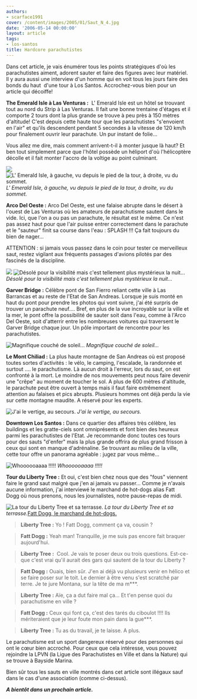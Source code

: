 ```yaml
---
authors:
- scarface1991
cover: /content/images/2005/01/Saut_N_4.jpg
date: '2006-05-14 00:00:00'
layout: article
tags:
- los-santos
title: Hardcore parachutistes
---
```



Dans cet article, je vais énumérer tous les points stratégiques d'où les parachutistes aiment, adorent sauter et faire des figures avec leur matériel. Il y aura aussi une interview d'un homme qui en voit tous les jours&nbsp;faire des bonds du haut &nbsp;d'une tour à Los Santos. Accrochez-vous bien pour un article qui décoiffe!

**The Emerald Isle à Las Venturas :** &nbsp;L' Emerald Isle est un&nbsp;hôtel se trouvant tout au nord du Strip à Las Venturas. Il fait une bonne trentaine d'étages et il comporte 2 tours dont la plus grande se trouve à peu&nbsp;près&nbsp;à 150 mètres d'altitude! C'est depuis cette haute tour que les parachutistes "s'envoient en l'air" et qu'ils descendent pendant 5 secondes à la vitesse de 120 km/h pour finalement ouvrir leur parachute. Un pur instant de folie...

Vous allez me dire, mais comment arrivent-t-il à monter jusque là haut? Et ben tout simplement parce que l'hôtel possède un héliport d'où l'hélicoptère décolle et il fait monter l'accro de la voltige au point culminant.

![](/content/images/2005/01/Saut_N_1bis.jpg)
![L' Emerald Isle, à gauche, vu depuis le pied de la tour, à droite, vu du sommet.](/content/images/2005/01/Saut_N_1.jpg)
_L' Emerald Isle, à gauche, vu depuis le pied de la tour, à droite, vu du sommet._

**Arco Del Oeste :** Arco Del Oeste, est une falaise abrupte dans le désert à l'ouest de Las Venturas où les amateurs de parachutisme sautent dans le vide. Ici, que l'on a ou pas un parachute, le résultat est le même. Ce n'est pas assez haut pour que l'air puisse entrer correctement dans le parachute et le "sauteur" finit sa course dans l'eau : SPLASH !!! Ça fait toujours du bien de nager...

ATTENTION : si jamais vous passez dans le coin pour tester ce merveilleux saut, restez vigilant aux fréquents&nbsp;passages d'avions pilotés par des fascinés de la discipline.

![](/content/images/2005/01/Saut_N_2.jpg)
![Désolé pour la visibilité mais c'est tellement plus mystérieux la nuit...](/content/images/2005/01/Saut_N_2bis.jpg)
_Désolé pour la visibilité mais c'est tellement plus mystérieux la nuit..._

**Garver Bridge :** Célèbre pont de San Fierro reliant cette ville à Las Barrancas et au reste de l'Etat de San Andreas. Lorsque je suis monté en haut du pont pour prendre les photos qui vont suivre, j'ai été surpris de trouver un parachute neuf.... Bref, en plus de la vue incroyable sur la ville et la mer, le pont offre la possibilité de sauter soit dans l'eau, comme à l'Arco Del Oeste, soit d'atterrir entre les nombreuses voitures qui traversent le Garver Bridge chaque jour. Un pôle important de rencontre pour les parachutistes.

![Magnifique couché de soleil...](/content/images/2005/01/Saut_N_4.jpg)
_Magnifique couché de soleil..._

**Le Mont Chiliad :** La plus haute montagne de San Andreas où est proposé toutes sortes d'activités : le vélo, le camping, l'escalade, la randonnée et surtout .... le parachutisme. Là aucun droit à l'erreur, lors du saut, on est confronté à la mort. Le moindre de nos mouvements peut nous faire devenir une "crêpe" au moment de toucher le sol. A plus de 600 mètres d'altitude, le parachute peut être ouvert à temps mais il faut faire extrêmement attention au falaises et pics abrupts. Plusieurs hommes ont déjà perdu la vie sur cette montagne maudite. A réservé pour les experts.

![J'ai le vertige, au secours.](/content/images/2005/01/Saut_N_5.jpg)
_J'ai le vertige, au secours._

**Downtown Los Santos :** Dans ce quartier des affaires très célèbre, les buildings et les gratte-ciels sont omniprésents et font bien des heureux parmi les parachutistes de l'Etat. Je recommande donc toutes ces tours pour des sauts "d'enfer" mais la plus grande offrira de plus grand frisson à ceux qui sont en manque d'adrénaline. Se trouvant au milieu de la ville, cette tour offre un panorama agréable : jugez par vous même...

![Whoooooaaaa !!!!!](/content/images/2005/01/Saut_N_6.jpg)
_Whoooooaaaa !!!!!_

**Tour du Liberty Tree :** Et oui, c'est bien chez nous que des "fous" viennent faire le grand saut malgré que j'en ai jamais vu passer... Comme je n'avais aucune information, j'ai interviewé le marchand de hot-dogs alias Fatt Dogg&nbsp;où nous prenons, nous les journalistes, notre pause-repas de midi.

![La tour du Liberty Tree et sa terrasse.](/content/images/2005/01/Saut_N_7.jpg)
_La tour du Liberty Tree et sa terrasse._[Fatt Dogg, le marchand de hot-dogs.](/content/images/2005/01/Saut_Interview.jpg)

> **Liberty Tree :** Yo ! Fatt Dogg, comment ça va, cousin ?

> **Fatt Dogg :** Yeah man! Tranquille, je me suis pas encore fait braquer aujourd'hui.

> **Liberty Tree :** &nbsp;Cool. Je vais te poser deux ou trois questions. Est-ce-que c'est vrai qu'il aurait des gars qui sautent de la tour du Liberty ?

> **Fatt Dogg :** Ouais, bien sûr. J'en ai déjà vu plusieurs venir en hélico et se faire poser sur le toit. Le dernier à être venu s'est scratché par terre. Je te jure Montana, sur la tête de ma m\*\*\*.

> **Liberty Tree :** Aïe, ça a dut faire mal ça... Et t'en pense quoi du parachutisme en ville ?

> **Fatt Dogg :** Ceux qui font ça, c'est des tarés du ciboulot !!!! Ils mériteraient que je leur foute mon pain dans la gue\*\*\*.

> **Liberty Tree :** Tu as du travail, je te laisse. A plus.

Le parachutisme est un sport dangereux réservé pour des personnes qui ont&nbsp;le cœur bien accroché. Pour ceux que cela intéresse, vous pouvez rejoindre la LPVN (la Ligue des Parachutistes en Ville et dans la Nature) qui se trouve à Bayside Marina.

Bien sûr tous les sauts en ville montrés dans cet article sont illégaux sauf dans le cas d'une association&nbsp;(comme ci-dessus).

**_A bientôt dans un prochain article._**